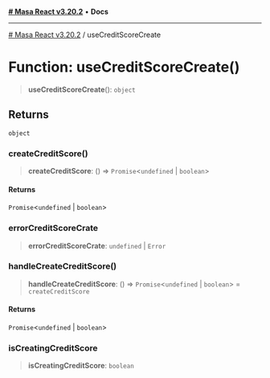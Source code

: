 [**# Masa React v3.20.2**](../README.md) • **Docs**

***

[# Masa React v3.20.2](../globals.md) / useCreditScoreCreate

# Function: useCreditScoreCreate()

> **useCreditScoreCreate**(): `object`

## Returns

`object`

### createCreditScore()

> **createCreditScore**: () => `Promise`\<`undefined` \| `boolean`\>

#### Returns

`Promise`\<`undefined` \| `boolean`\>

### errorCreditScoreCrate

> **errorCreditScoreCrate**: `undefined` \| `Error`

### handleCreateCreditScore()

> **handleCreateCreditScore**: () => `Promise`\<`undefined` \| `boolean`\> = `createCreditScore`

#### Returns

`Promise`\<`undefined` \| `boolean`\>

### isCreatingCreditScore

> **isCreatingCreditScore**: `boolean`
